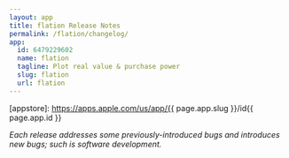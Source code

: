 ```yaml
---
layout: app
title: flation Release Notes
permalink: /flation/changelog/
app:
  id: 6479229602
  name: flation
  tagline: Plot real value & purchase power
  slug: flation
  url: flation
---
```


[appstore]: https://apps.apple.com/us/app/{{ page.app.slug }}/id{{ page.app.id }}

_Each release addresses some previously-introduced bugs and introduces new bugs; such is software development._
